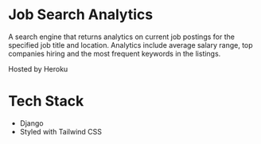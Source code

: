 # Job Search Analytics
A search engine that returns analytics on current job postings for the specified job title and location. Analytics include average salary range, top companies hiring and the most frequent keywords in the listings.

Hosted by Heroku

# Tech Stack
- Django
- Styled with Tailwind CSS
